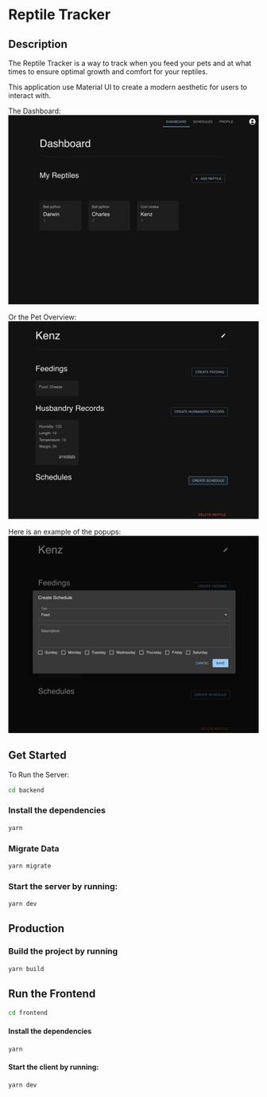 # Reptile Tracker

## Description

The Reptile Tracker is a way to track when you feed your pets and at what times to ensure optimal growth and comfort for your reptiles.

This application use Material UI to create a modern aesthetic for users to interact with.

The Dashboard:
![Dashboard](./images/dashboard.png)

Or the Pet Overview:
![Pet Dash](./images/PetDash.png)

Here is an example of the popups:
![Popups](./images/Popups.png)


## Get Started

To Run the Server:

```bash
cd backend
```

### Install the dependencies

```bash
yarn
```

### Migrate Data

```bash
yarn migrate
```

### Start the server by running:

```bash
yarn dev
```

## Production

### Build the project by running

```bash
yarn build
```

## Run the Frontend

```bash
cd frontend
```

#### Install the dependencies

```bash
yarn
```

#### Start the client by running:

```bash
yarn dev
```
